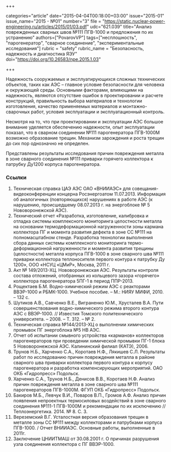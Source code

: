 +++

categories="article"
date="2015-04-04T00:18:00+03:00"
issue="2015-01"
issue_name="2015 - №01"
number="3"
file = "https://static.nuclear-power-engineering.ru/articles/2015/01/03.pdf"
udc="621.039"
title="Анализ поврежденных сварных швов №111 ПГВ-1000 и предложения по их устранению"
authors=["PovarovVP"]
tags=["несплошность", "парогенератор", "сварное соединение", "экспериментальные исследования"]
rubric = "safety"
rubric_name = "Безопасность, надежность и диагностика ЯЭУ"
doi="https://doi.org/10.26583/npe.2015.1.03"

+++

Надежность сооружаемых и эксплуатирующихся сложных технических объектов, таких как АЭС – главное условие безопасности для человека и окружающей среды. Основными факторами, влияющими на надежность, являются отсутствие ошибок в проектировании и расчете конструкций, правильность выбора материалов и технологии изготовления, качество применяемых материалов и монтажно-сварочных работ, условия эксплуатации и эксплуатационный контроль.

Несмотря на то, что при проектировании и эксплуатации АЭС большое внимание уделяется обеспечению надежности, опыт эксплуатации показал, что в сварном соединении №111 парогенератора ПГВ-1000М возможно образование трещин. Механизм зарождения и роста трещин до сих пор однозначно не определен.

Представлены результаты исследования причин повреждения металла в зоне сварного соединения №111 приварки горячего коллектора к патрубку Ду1200 корпуса парогенератора.

### Ссылки

1. Техническая справка ЦАЭ АЭС ОАО «ВНИИАЭС» для совещания-видеоконференции концерна Росэнергоатом 11.07.2013. Информация об аналогичных (повторяющихся) нарушениях в работе АЭС (к нарушению, происшедшему 08.07.2013 г. на энергоблоке № 5 Нововоронежской АЭС).
2. Технический отчет «Разработка, изготовление, калибровка и отладка системы комплексного мониторинга целостности металла на основании термодеформационной нагруженности зоны кармана коллектора ПГ и момента развития дефекта в зоне СС №111 на полномасштабном стенде. Разработка технологии выполнения сбора данных системы комплексного мониторинга термо-деформационной нагруженности и момента развития трещины (целостности) металла корпуса ПГВ-1000 в зоне сварного шва №111 приварки коллектора теплоносителя первого контура к патрубку Ду 1200», ООО «НСУЦ «ЦМиР», Москва, 2011 г.
3. Акт № 149/2013-ХЦ. Нововоронежская АЭС. Результаты контроля состава отложений, отобранных из кольцевого зазора «горячего» коллектора парогенератора 5ПГ-1 в период ППР-2013.
4. Рощектаев Б.М. Водно-химический режим АЭС с реакторами ВВЭР-1000 и РБМК-1000. Учебное пособие. – М.: НИЯУ МИФИ, 2010. – 132 с.
5. Шутиков А.В., Савченко В.Е., Виграненко Ю.М., Хрусталев В.А. Пути совершенствования водно-химического режима второго контура АЭС с ВВЭР-1000. // Известия Томского политехнического университета. – 2008. – Т. 312. – № 2.
6. Техническая справка №144/2013-ХЦ о выполнении химических промывок ПГ энергоблока №5 НВ АЭС.
7. Отчет об испытании смывного устройства «карманов» коллекторов парогенераторов при проведении химической промывки ПГ-1 блока 5 Нововоронежской АЭС. Калининский филиал (КАТЭ), 2006.
8. Трунов Н.Б., Харченко С.А., Коротаев Н.Ф., Лякишев С.Л. Результаты работ по исследованию причин повреждения металла в районе сварного шва приварки коллектора первого контура к корпусу парогенератора и разработка компенсирующих мероприятий. ОАО ОКБ «Гидропресс» Подольск.
9. Харченко С.А., Трунов Н.Б., Денисов В.В., Коротаев Н.Ф. Анализ причин повреждения металла в зоне сварного шва №111 парогенераторов ПГВ-1000М. ФГУП ОКБ «Гидропресс» Подольск.
10. Бакиров М.Б., Левчук В.И., Поваров В.П., Громов А.Ф. Анализ причин появления непроектных термосиловых воздействий в зоне cварного соединения №111-1 ПГВ-1000М и рекомендации по их исключению //Теплоэнергетика. 2014. № 8. С. 3.
11. Вереземский В.Г. Усталостная версия образования трещин в металле зоны СС №111 между коллекторами и патрубками корпуса ПГВ-1000. / Отчет ВНИИАЭС. Основные работы, выполненные в 2011г.
12. Заключение ЦНИИТМАШ от 30.08.2001 г. О причинах разрушения узла соединения коллектора с ПГ ВВЭР-1000.